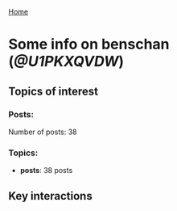 [Home](https://kelu124.github.io/echommunity/)

# Some info on __benschan__ (_@U1PKXQVDW_)


## Topics of interest

### Posts: 

Number of posts: 38

### Topics:

* __posts__: 38 posts

## Key interactions 

